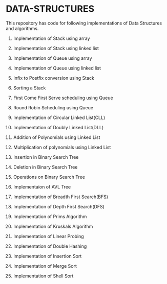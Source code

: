 # DATA-STRUCTURES
This repository has code for following implementations of Data Structures and algorithms.

1. Implementation of Stack using array

2. Implementation of Stack using linked list

3. Implementation of Queue using array

4. Implementation of Queue using linked list

5. Infix to Postfix conversion using Stack

6. Sorting a Stack

7. First Come First Serve scheduling using Queue

8. Round Robin Scheduling using Queue

9. Implementation of Circular Linked List(CLL)

10. Implementation of Doubly Linked List(DLL)

11. Addition of Polynomials using Linked List

12. Multiplication of polynomials using Linked List

13. Insertion in Binary Search Tree

14. Deletion in Binary Search Tree

15. Operations on Binary Search Tree

16. Implementaion of AVL Tree

17. Implementation of Breadth First Search(BFS) 

18. Implementation of Depth First Search(DFS)

19. Implementation of Prims Algorithm

20. Implementation of Kruskals Algorithm

21. Implementation of Linear Probing

22. Implementation of Double Hashing

23. Implementation of Insertion Sort

24. Implementation of Merge Sort

25. Implementation of Shell Sort
